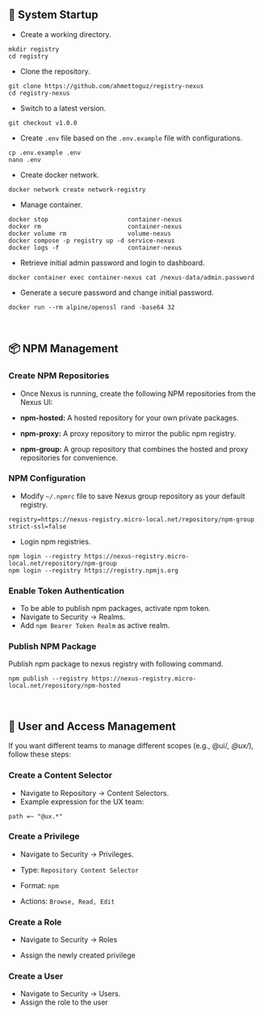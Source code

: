<h2 id="system-startup">🚀 System Startup</h2>

- Create a working directory.

```
mkdir registry
cd registry
```

- Clone the repository.

```
git clone https://github.com/ahmettoguz/registry-nexus
cd registry-nexus
```

- Switch to a latest version.

```
git checkout v1.0.0
```

- Create `.env` file based on the `.env.example` file with configurations.

```
cp .env.example .env
nano .env
```

- Create docker network.

```
docker network create network-registry
```

- Manage container.

```
docker stop                      container-nexus
docker rm                        container-nexus
docker volume rm                 volume-nexus
docker compose -p registry up -d service-nexus
docker logs -f                   container-nexus
```

- Retrieve initial admin password and login to dashboard.

```
docker container exec container-nexus cat /nexus-data/admin.password
```

- Generate a secure password and change initial password.

```
docker run --rm alpine/openssl rand -base64 32
```

<br/>

<h2 id="npm-management">📦 NPM Management</h2>

### Create NPM Repositories

- Once Nexus is running, create the following NPM repositories from the Nexus UI:

- **npm-hosted:** A hosted repository for your own private packages.
- **npm-proxy:** A proxy repository to mirror the public npm registry.
- **npm-group:** A group repository that combines the hosted and proxy repositories for convenience.

### NPM Configuration

- Modify `~/.npmrc` file to save Nexus group repository as your default registry.

```
registry=https://nexus-registry.micro-local.net/repository/npm-group
strict-ssl=false
```

- Login npm registries.

```
npm login --registry https://nexus-registry.micro-local.net/repository/npm-group
npm login --registry https://registry.npmjs.org
```

### Enable Token Authentication

- To be able to publish npm packages, activate npm token.
- Navigate to Security → Realms.
- Add `npm Bearer Token Realm` as active realm.

### Publish NPM Package

Publish npm package to nexus registry with following command.

```
npm publish --registry https://nexus-registry.micro-local.net/repository/npm-hosted
```

<br/>

<h2 id="user-and-access-management">👥 User and Access Management</h2>

If you want different teams to manage different scopes (e.g., @ui/_, @ux/_), follow these steps:

### Create a Content Selector

- Navigate to Repository → Content Selectors.
- Example expression for the UX team:

```
path =~ "@ux.*"
```

### Create a Privilege

- Navigate to Security → Privileges.

- Type: `Repository Content Selector`

- Format: `npm`

- Actions: `Browse, Read, Edit`

### Create a Role

- Navigate to Security → Roles

- Assign the newly created privilege

### Create a User

- Navigate to Security → Users.
- Assign the role to the user

